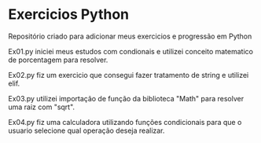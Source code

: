 # Exercicios Python
 Repositório criado para adicionar meus exercicios e progressão em Python

 Ex01.py iniciei meus estudos com condionais e utilizei conceito matematico de porcentagem para resolver.

 Ex02.py fiz um exercicio que consegui fazer tratamento de string e utilizei elif.

 Ex03.py utilizei importação de função da biblioteca "Math" para resolver uma raiz com "sqrt".

 Ex04.py fiz uma calculadora utilizando funções condicionais para que o usuario selecione qual operação deseja realizar.